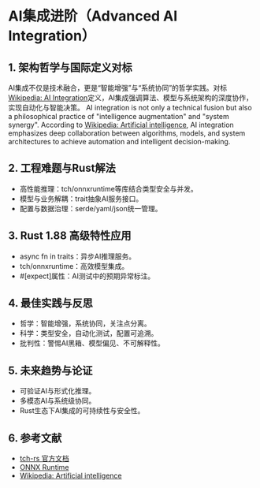 # AI集成进阶（Advanced AI Integration）

## 1. 架构哲学与国际定义对标

AI集成不仅是技术融合，更是“智能增强”与“系统协同”的哲学实践。对标[Wikipedia: AI Integration](https://en.wikipedia.org/wiki/Artificial_intelligence)定义，AI集成强调算法、模型与系统架构的深度协作，实现自动化与智能决策。
AI integration is not only a technical fusion but also a philosophical practice of "intelligence augmentation" and "system synergy". According to [Wikipedia: Artificial intelligence](https://en.wikipedia.org/wiki/Artificial_intelligence), AI integration emphasizes deep collaboration between algorithms, models, and system architectures to achieve automation and intelligent decision-making.

## 2. 工程难题与Rust解法

- 高性能推理：tch/onnxruntime等库结合类型安全与并发。
- 模型与业务解耦：trait抽象AI服务接口。
- 配置与数据治理：serde/yaml/json统一管理。

## 3. Rust 1.88 高级特性应用

- async fn in traits：异步AI推理服务。
- tch/onnxruntime：高效模型集成。
- #[expect]属性：AI测试中的预期异常标注。

## 4. 最佳实践与反思

- 哲学：智能增强，系统协同，关注点分离。
- 科学：类型安全，自动化测试，配置可追溯。
- 批判性：警惕AI黑箱、模型偏见、不可解释性。

## 5. 未来趋势与论证

- 可验证AI与形式化推理。
- 多模态AI与系统级协同。
- Rust生态下AI集成的可持续性与安全性。

## 6. 参考文献

- [tch-rs 官方文档](https://github.com/LaurentMazare/tch-rs)
- [ONNX Runtime](https://onnxruntime.ai/)
- [Wikipedia: Artificial intelligence](https://en.wikipedia.org/wiki/Artificial_intelligence)
